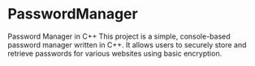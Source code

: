 # PasswordManager
Password Manager in C++ This project is a simple, console-based password manager written in C++. It allows users to securely store and retrieve passwords for various websites using basic encryption.  
